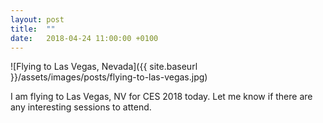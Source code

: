 ```yaml
---
layout: post
title:  ""
date:   2018-04-24 11:00:00 +0100
---
```


![Flying to Las Vegas, Nevada]({{ site.baseurl }}/assets/images/posts/flying-to-las-vegas.jpg)

I am flying to Las Vegas, NV for CES 2018 today. Let me know if there are any interesting sessions to attend.
